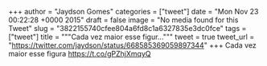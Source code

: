 
+++
author = "Jaydson Gomes"
categories = ["tweet"]
date = "Mon Nov 23 00:22:28 +0000 2015"
draft = false
image = "No media found for this Tweet"
slug = "3822155740cfee804a6fd8c1a6327835e3dc0fce"
tags = ["tweet"]
title = """Cada vez maior esse figur..."""
tweet = true
tweet_url = "https://twitter.com/jaydson/status/668585369059897344"
+++
Cada vez maior esse figura https://t.co/gPZhjXmqyQ
